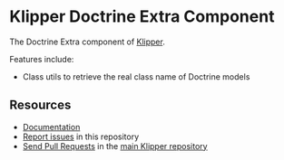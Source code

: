 Klipper Doctrine Extra Component
================================

The Doctrine Extra component of [Klipper](https://klipper.dev).

Features include:

- Class utils to retrieve the real class name of Doctrine models

Resources
---------

- [Documentation](Resources/doc/index.md)
- [Report issues](https://github.com/klipperdev/doctrine-extra/issues) in this repository
- [Send Pull Requests](https://github.com/klipperdev/klipper/pulls) in the
  [main Klipper repository](https://github.com/klipperdev/klipper)

